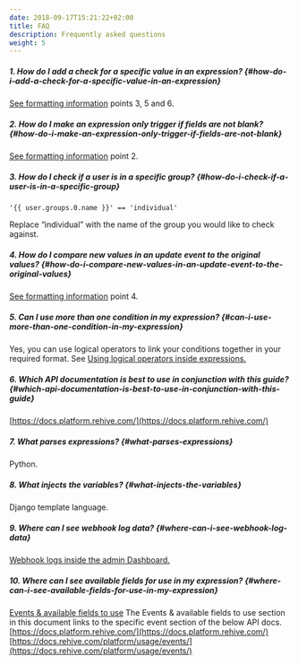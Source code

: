 ```yaml
---
date: 2018-09-17T15:21:22+02:00
title: FAQ
description: Frequently asked questions
weight: 5
---
```


##### 1. How do I add a check for a specific value in an expression? {#how-do-i-add-a-check-for-a-specific-value-in-an-expression}
[See formatting information](#formatting-information) points 3, 5 and 6.
##### 2. How do I make an expression only trigger if fields are not blank? {#how-do-i-make-an-expression-only-trigger-if-fields-are-not-blank}
[See formatting information](#formatting-information) point 2.
##### 3. How do I check if a user is in a specific group? {#how-do-i-check-if-a-user-is-in-a-specific-group}
```
'{{ user.groups.0.name }}' == 'individual' 
```
Replace “individual” with the name of the group you would like to check against.
##### 4. How do I compare new values in an update event to the original values? {#how-do-i-compare-new-values-in-an-update-event-to-the-original-values}
[See formatting information](#formatting-information) point 4.
##### 5. Can I use more than one condition in my expression? {#can-i-use-more-than-one-condition-in-my-expression}
Yes, you can use logical operators to link your conditions together in your required format. See [Using logical operators inside expressions.](#using-logical-operators-inside-expressions)
##### 6. Which API documentation is best to use in conjunction with this guide? {#which-api-documentation-is-best-to-use-in-conjunction-with-this-guide}
[https://docs.platform.rehive.com/](https://docs.platform.rehive.com/)
##### 7. What parses expressions? {#what-parses-expressions}
Python.
##### 8. What injects the variables? {#what-injects-the-variables}
Django template language.
##### 9. Where can I see webhook log data? {#where-can-i-see-webhook-log-data}
[Webhook logs inside the admin Dashboard.](https://dashboard.rehive.com/#/developers/webhooks/logs)
##### 10. Where can I see available fields for use in my expression? {#where-can-i-see-available-fields-for-use-in-my-expression}
[Events & available fields to use](#events-&-available-fields-to-use)
The Events & available fields to use section in this document links to the specific event section of the below API docs.
[https://docs.platform.rehive.com/](https://docs.platform.rehive.com/)
[https://docs.rehive.com/platform/usage/events/](https://docs.rehive.com/platform/usage/events/)


